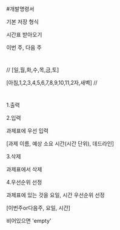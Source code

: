 #개발명령서

기본 저장 형식


시간표 받아오기


이번 주, 다음 주
#
//
[일,월,화,수,목,금,토]

[아침,1,2,3,4,5,6,7,8,9,10,11,2자,새벽]
//
#
1.출력

2.입력

과제표에 우선 입력

[과제 이름, 예상 소요 시간(시간 단위), 데드라인]

3.삭제

과제표에서 삭제

4.우선순위 선정

과제표에 있는 것을 요일, 시간 우선순위 선정

[이번주or다음주, 요일, 시간]

비어있으면 'empty'

